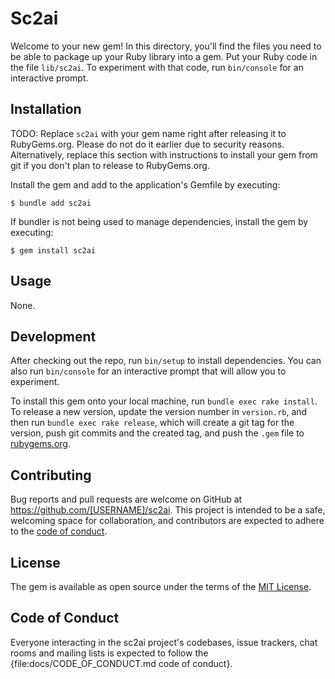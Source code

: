 # Sc2ai

Welcome to your new gem! In this directory, you'll find the files you need to be able to package up your Ruby library into a gem. Put your Ruby code in the file `lib/sc2ai`. To experiment with that code, run `bin/console` for an interactive prompt.

## Installation

TODO: Replace `sc2ai` with your gem name right after releasing it to RubyGems.org. Please do not do it earlier due to security reasons. Alternatively, replace this section with instructions to install your gem from git if you don't plan to release to RubyGems.org.

Install the gem and add to the application's Gemfile by executing:

    $ bundle add sc2ai

If bundler is not being used to manage dependencies, install the gem by executing:

    $ gem install sc2ai

## Usage

None.

## Development

After checking out the repo, run `bin/setup` to install dependencies. You can also run `bin/console` for an interactive prompt that will allow you to experiment.

To install this gem onto your local machine, run `bundle exec rake install`. To release a new version, update the version number in `version.rb`, and then run `bundle exec rake release`, which will create a git tag for the version, push git commits and the created tag, and push the `.gem` file to [rubygems.org](https://rubygems.org).

## Contributing

Bug reports and pull requests are welcome on GitHub at https://github.com/[USERNAME]/sc2ai. This project is intended to be a safe, welcoming space for collaboration, and contributors are expected to adhere to the [code of conduct](https://github.com/[USERNAME]/sc2ai/blob/main/CODE_OF_CONDUCT.md).

## License

The gem is available as open source under the terms of the [MIT License](https://opensource.org/licenses/MIT).

## Code of Conduct

Everyone interacting in the sc2ai project's codebases, issue trackers, chat rooms and mailing lists is expected to follow the {file:docs/CODE_OF_CONDUCT.md code of conduct}.
